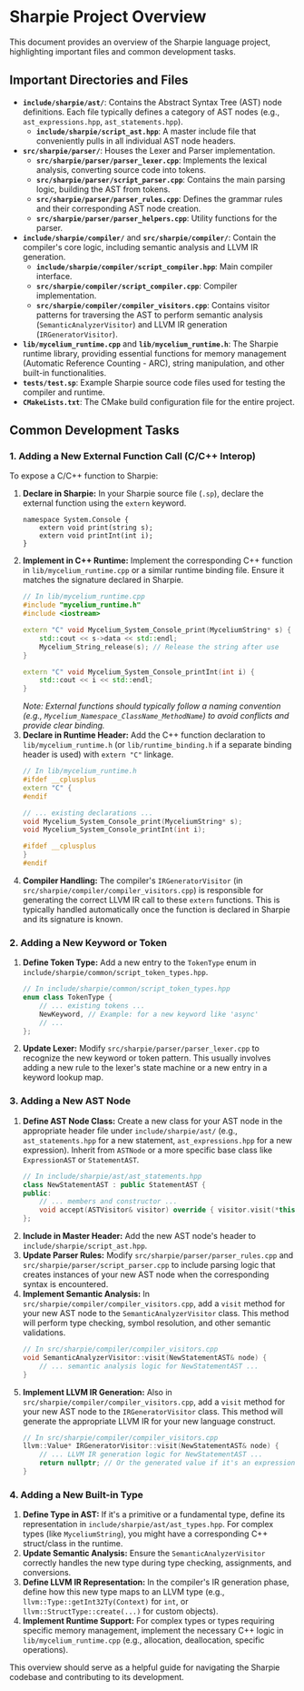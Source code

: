 # Sharpie Project Overview

This document provides an overview of the Sharpie language project, highlighting important files and common development tasks.

## Important Directories and Files

*   **`include/sharpie/ast/`**: Contains the Abstract Syntax Tree (AST) node definitions. Each file typically defines a category of AST nodes (e.g., `ast_expressions.hpp`, `ast_statements.hpp`).
    *   **`include/sharpie/script_ast.hpp`**: A master include file that conveniently pulls in all individual AST node headers.
*   **`src/sharpie/parser/`**: Houses the Lexer and Parser implementation.
    *   **`src/sharpie/parser/parser_lexer.cpp`**: Implements the lexical analysis, converting source code into tokens.
    *   **`src/sharpie/parser/script_parser.cpp`**: Contains the main parsing logic, building the AST from tokens.
    *   **`src/sharpie/parser/parser_rules.cpp`**: Defines the grammar rules and their corresponding AST node creation.
    *   **`src/sharpie/parser/parser_helpers.cpp`**: Utility functions for the parser.
*   **`include/sharpie/compiler/`** and **`src/sharpie/compiler/`**: Contain the compiler's core logic, including semantic analysis and LLVM IR generation.
    *   **`include/sharpie/compiler/script_compiler.hpp`**: Main compiler interface.
    *   **`src/sharpie/compiler/script_compiler.cpp`**: Compiler implementation.
    *   **`src/sharpie/compiler/compiler_visitors.cpp`**: Contains visitor patterns for traversing the AST to perform semantic analysis (`SemanticAnalyzerVisitor`) and LLVM IR generation (`IRGeneratorVisitor`).
*   **`lib/mycelium_runtime.cpp`** and **`lib/mycelium_runtime.h`**: The Sharpie runtime library, providing essential functions for memory management (Automatic Reference Counting - ARC), string manipulation, and other built-in functionalities.
*   **`tests/test.sp`**: Example Sharpie source code files used for testing the compiler and runtime.
*   **`CMakeLists.txt`**: The CMake build configuration file for the entire project.

## Common Development Tasks

### 1. Adding a New External Function Call (C/C++ Interop)

To expose a C/C++ function to Sharpie:

1.  **Declare in Sharpie:** In your Sharpie source file (`.sp`), declare the external function using the `extern` keyword.
    ```sharpie
    namespace System.Console {
        extern void print(string s);
        extern void printInt(int i);
    }
    ```
2.  **Implement in C++ Runtime:** Implement the corresponding C++ function in `lib/mycelium_runtime.cpp` or a similar runtime binding file. Ensure it matches the signature declared in Sharpie.
    ```cpp
    // In lib/mycelium_runtime.cpp
    #include "mycelium_runtime.h"
    #include <iostream>

    extern "C" void Mycelium_System_Console_print(MyceliumString* s) {
        std::cout << s->data << std::endl;
        Mycelium_String_release(s); // Release the string after use
    }

    extern "C" void Mycelium_System_Console_printInt(int i) {
        std::cout << i << std::endl;
    }
    ```
    *Note: External functions should typically follow a naming convention (e.g., `Mycelium_Namespace_ClassName_MethodName`) to avoid conflicts and provide clear binding.*
3.  **Declare in Runtime Header:** Add the C++ function declaration to `lib/mycelium_runtime.h` (or `lib/runtime_binding.h` if a separate binding header is used) with `extern "C"` linkage.
    ```cpp
    // In lib/mycelium_runtime.h
    #ifdef __cplusplus
    extern "C" {
    #endif

    // ... existing declarations ...
    void Mycelium_System_Console_print(MyceliumString* s);
    void Mycelium_System_Console_printInt(int i);

    #ifdef __cplusplus
    }
    #endif
    ```
4.  **Compiler Handling:** The compiler's `IRGeneratorVisitor` (in `src/sharpie/compiler/compiler_visitors.cpp`) is responsible for generating the correct LLVM IR call to these `extern` functions. This is typically handled automatically once the function is declared in Sharpie and its signature is known.

### 2. Adding a New Keyword or Token

1.  **Define Token Type:** Add a new entry to the `TokenType` enum in `include/sharpie/common/script_token_types.hpp`.
    ```cpp
    // In include/sharpie/common/script_token_types.hpp
    enum class TokenType {
        // ... existing tokens ...
        NewKeyword, // Example: for a new keyword like 'async'
        // ...
    };
    ```
2.  **Update Lexer:** Modify `src/sharpie/parser/parser_lexer.cpp` to recognize the new keyword or token pattern. This usually involves adding a new rule to the lexer's state machine or a new entry in a keyword lookup map.

### 3. Adding a New AST Node

1.  **Define AST Node Class:** Create a new class for your AST node in the appropriate header file under `include/sharpie/ast/` (e.g., `ast_statements.hpp` for a new statement, `ast_expressions.hpp` for a new expression). Inherit from `ASTNode` or a more specific base class like `ExpressionAST` or `StatementAST`.
    ```cpp
    // In include/sharpie/ast/ast_statements.hpp
    class NewStatementAST : public StatementAST {
    public:
        // ... members and constructor ...
        void accept(ASTVisitor& visitor) override { visitor.visit(*this); }
    };
    ```
2.  **Include in Master Header:** Add the new AST node's header to `include/sharpie/script_ast.hpp`.
3.  **Update Parser Rules:** Modify `src/sharpie/parser/parser_rules.cpp` and `src/sharpie/parser/script_parser.cpp` to include parsing logic that creates instances of your new AST node when the corresponding syntax is encountered.
4.  **Implement Semantic Analysis:** In `src/sharpie/compiler/compiler_visitors.cpp`, add a `visit` method for your new AST node to the `SemanticAnalyzerVisitor` class. This method will perform type checking, symbol resolution, and other semantic validations.
    ```cpp
    // In src/sharpie/compiler/compiler_visitors.cpp
    void SemanticAnalyzerVisitor::visit(NewStatementAST& node) {
        // ... semantic analysis logic for NewStatementAST ...
    }
    ```
5.  **Implement LLVM IR Generation:** Also in `src/sharpie/compiler/compiler_visitors.cpp`, add a `visit` method for your new AST node to the `IRGeneratorVisitor` class. This method will generate the appropriate LLVM IR for your new language construct.
    ```cpp
    // In src/sharpie/compiler/compiler_visitors.cpp
    llvm::Value* IRGeneratorVisitor::visit(NewStatementAST& node) {
        // ... LLVM IR generation logic for NewStatementAST ...
        return nullptr; // Or the generated value if it's an expression
    }
    ```

### 4. Adding a New Built-in Type

1.  **Define Type in AST:** If it's a primitive or a fundamental type, define its representation in `include/sharpie/ast/ast_types.hpp`. For complex types (like `MyceliumString`), you might have a corresponding C++ struct/class in the runtime.
2.  **Update Semantic Analysis:** Ensure the `SemanticAnalyzerVisitor` correctly handles the new type during type checking, assignments, and conversions.
3.  **Define LLVM IR Representation:** In the compiler's IR generation phase, define how this new type maps to an LLVM type (e.g., `llvm::Type::getInt32Ty(Context)` for `int`, or `llvm::StructType::create(...)` for custom objects).
4.  **Implement Runtime Support:** For complex types or types requiring specific memory management, implement the necessary C++ logic in `lib/mycelium_runtime.cpp` (e.g., allocation, deallocation, specific operations).

This overview should serve as a helpful guide for navigating the Sharpie codebase and contributing to its development.
